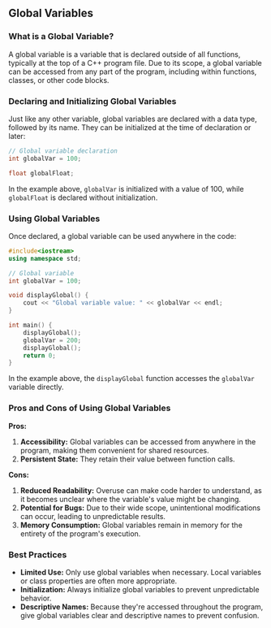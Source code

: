 
## Global Variables

### What is a Global Variable?

A global variable is a variable that is declared outside of all functions, typically at the top of a C++ program file. Due to its scope, a global variable can be accessed from any part of the program, including within functions, classes, or other code blocks.

### Declaring and Initializing Global Variables

Just like any other variable, global variables are declared with a data type, followed by its name. They can be initialized at the time of declaration or later:

```cpp
// Global variable declaration
int globalVar = 100;

float globalFloat;
```

In the example above, `globalVar` is initialized with a value of 100, while `globalFloat` is declared without initialization.

### Using Global Variables

Once declared, a global variable can be used anywhere in the code:

```cpp
#include<iostream>
using namespace std;

// Global variable
int globalVar = 100;

void displayGlobal() {
    cout << "Global variable value: " << globalVar << endl;
}

int main() {
    displayGlobal();
    globalVar = 200;
    displayGlobal();
    return 0;
}
```

In the example above, the `displayGlobal` function accesses the `globalVar` variable directly.

### Pros and Cons of Using Global Variables

**Pros:**

1. **Accessibility:** Global variables can be accessed from anywhere in the program, making them convenient for shared resources.
2. **Persistent State:** They retain their value between function calls.

**Cons:**

1. **Reduced Readability:** Overuse can make code harder to understand, as it becomes unclear where the variable's value might be changing.
2. **Potential for Bugs:** Due to their wide scope, unintentional modifications can occur, leading to unpredictable results.
3. **Memory Consumption:** Global variables remain in memory for the entirety of the program's execution.

### Best Practices

- **Limited Use:** Only use global variables when necessary. Local variables or class properties are often more appropriate.
- **Initialization:** Always initialize global variables to prevent unpredictable behavior.
- **Descriptive Names:** Because they're accessed throughout the program, give global variables clear and descriptive names to prevent confusion.
